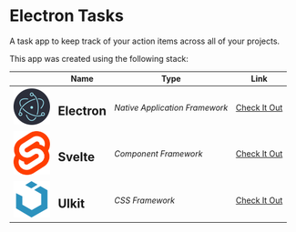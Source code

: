 # Electron Tasks

A task app to keep track of your action items across all of your projects.

This app was created using the following stack:

|                                                   | Name              | Type                                  |                    Link                     |
| ------------------------------------------------- | ----------------- | ------------------------------------- | :-----------------------------------------: |
| <img src="public/images/electron.png" width="64"> | <h2>Electron</h2> | <em>Native Application Framework</em> | [Check It Out](https://www.electronjs.org/) |
| <img src="public/images/svelte.png" width="64">   | <h2>Svelte</h2>   | <em>Component Framework</em>          |     [Check It Out](https://svelte.dev/)     |
| <img src="public/images/uikit.png" width="64">    | <h2>UIkit</h2>    | <em>CSS Framework</em>                |    [Check It Out](https://getuikit.com/)    |
